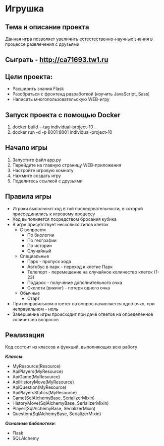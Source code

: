 # Игрушка

## Тема и описание проекта
Данная игра позволяет увеличить естестественно-научных знания в процессе развлечения с друзьями

## Сыграть - http://ca71693.tw1.ru

## Цели проекта:
- Расширить знания Flask
- Разобраться с фронтенд разработкой (изучить JavaScript, Sass)
- Написать многопользовательскую WEB-игру

## Запуск проекта с помощью Docker
1. docker build --tag individual-project-10 .
2. docker run -d -p 8001:8001 individual-project-10

## Начало игры 
1. Запустите файл app.py
2. Перейдите на главную страницу WEB-приложения
3. Настройте игровую комнату
4. Нажмите создать игру
5. Поделитесь ссылкой с друзьями

## Правила игры
- Игроки выполняют ход в той последовательности, в которой присоединились к игровому процессу
- Ход выполняется посредством бросания кубика
- В игре присутствует несколько типов клеток
  - С вопросом
    - По биологии
    - По географии
    - По истории
    - Случайный
  - Специальные
    - Парк - пропуск хода
    - Автобус в парк - переход к клетке Парк
    - Телепорт - перемещение на случайное количество клеток (1-23)
    - Подарок - получение дополнительного очка
    - Скелети (викинг) - потеря одного очка
  - Обычные
    - Старт
- При неправильном ответет на вопрос начисляется одно очко, при неправильном - ноль
- Завершение игры происходит при даче ответов на определённое количетсво вопросов

## Реализация ##

Код состоит из классов и функций, выполняющих всю работу

_**Классы**_:
- MyResource(Resource)
- ApiPlayers(MyResource)
- ApiGame(MyResource)
- ApiHistoryMove(MyResource)
- ApiQuestion(MyResource)
- ApiPlayersStatics(MyResource)
- Game(SqlAlchemyBase, SerializerMixin)
- HistoryMove(SqlAlchemyBase, SerializerMixin)
- Player(SqlAlchemyBase, SerializerMixin)
- Question(SqlAlchemyBase, SerializerMixin)


_**Основные библиотеки**_:
- Flask
- SQLAlchemy
